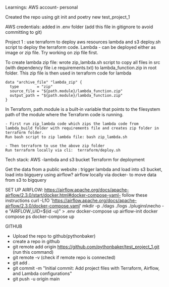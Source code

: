 Learnings:
AWS account- personal

Created the repo using
git init and poetry new test_project_1

AWS credentials:
added in .env folder (add this file in gitignore to avoid committing to git)

Project 1 : use terraform to deploy aws resources lambda and s3
deploy.sh script to deploy the terraform code.
Lambda - can be deployed either as image or zip file. Try working on zip file first.

To create lambda zip file:
wrote zip_lambda.sh script to copy all files in src (with dependency file i.e requirements.txt) to lambda_function.zip in root folder. This zip file is then used in terraform code for lambda
```
data "archive_file" "lambda_zip" {
  type        = "zip"
  source_file = "${path.module}/lambda_function.zip"
  output_path = "${path.module}/lambda_function.zip"
}
```

In Terraform, path.module is a built‑in variable that points to the filesystem path of the module where the Terraform code is running.
```
- First run zip_lambda code which zips the lambda code from lambda_build folder with requirements file and creates zip folder in terraform folder.
Run bash script to zip lambda file: bash zip_lambda.sh

- Then terraform to use the above zip folder
Run terraform locally via cli:  terraform/deploy.sh
```

Tech stack:
AWS -lambda and s3 bucket
Terraform for deployment

Get the data from a public website : trigger lambda and load into s3 bucket, load into bigquery using airflow?
airflow locally via docker- to move data from s3 to bigquery

SET UP AIRFLOW:
https://airflow.apache.org/docs/apache-airflow/2.3.0/start/docker.html#docker-compose-yaml- follow these instructions
curl -LfO 'https://airflow.apache.org/docs/apache-airflow/2.3.0/docker-compose.yaml'
mkdir -p ./dags ./logs ./plugins\necho -e "AIRFLOW_UID=$(id -u)" > .env
docker-compose up airflow-init
docker compose ps
docker-compose up

GITHUB
- Upload the repo to github(pythonbaker)
- create a repo in github
- git remote add origin https://github.com/pythonbaker/test_project_1.git (run this command)
- git remote -v (check if remote repo is connected)
- git add .
- git commit -m "Initial commit: Add project files with Terraform, Airflow, and Lambda configurations"
- git push -u origin main